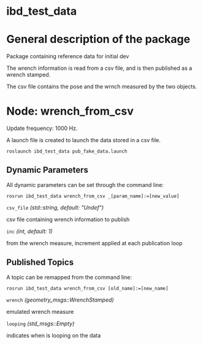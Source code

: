 ibd_test_data
====================

# General description of the package
Package containing reference data for initial dev
<!--- protected region package descripion begin -->

The wrench information is read from a csv file, and is then published as a wrench stamped.

The csv file contains the pose and the wrnch measured by the two objects.
<!--- protected region package descripion end -->

<!--- todo How to handle the image generation -->
<!--- <img src="./model/wrench_from_csv.png" width="300px" />-->

# Node: wrench_from_csv
Update frequency: 1000 Hz.

<!--- protected region wrench_from_csv begin -->

A launch file is created to launch the data stored in a csv file.

```
roslaunch ibd_test_data pub_fake_data.launch
```

<!--- protected region wrench_from_csv end -->

## Dynamic Parameters

All dynamic parameters can be set through the command line:
```
rosrun ibd_test_data wrench_from_csv _[param_name]:=[new_value]
```
`csv_file` *(std::string, default: "Undef")*
<!--- protected region param csv_file begin -->
csv file containing wrench information to publish
<!--- protected region param csv_file end -->
`inc` *(int, default: 1)*
<!--- protected region param inc begin -->
from the wrench measure, increment applied at each publication loop
<!--- protected region param inc end -->

## Published Topics

A topic can be remapped from the command line:
```
rosrun ibd_test_data wrench_from_csv [old_name]:=[new_name]
```

`wrench` *(geometry_msgs::WrenchStamped)*
<!--- protected region publisher wrench begin -->
emulated wrench measure
<!--- protected region publisher wrench end -->
`looping` *(std_msgs::Empty)*
<!--- protected region publisher looping begin -->
indicates when is looping on the data
<!--- protected region publisher looping end -->

